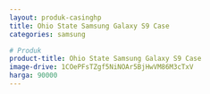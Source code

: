 ```yaml
---
layout: produk-casinghp
title: Ohio State Samsung Galaxy S9 Case
categories: samsung

# Produk
product-title: Ohio State Samsung Galaxy S9 Case
image-drive: 1COePFsTZgf5NiNOAr5BjHwVM86M3cTxV
harga: 90000
---
```

